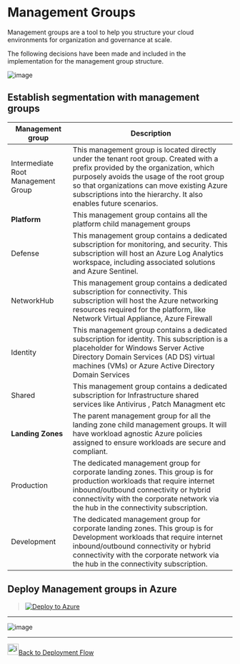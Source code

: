 # **Management Groups**

Management groups are a tool to help you structure your cloud environments for organization and governance at scale.

The following decisions have been made and included in the implementation for the management group structure.

![image](https://user-images.githubusercontent.com/22677711/164944869-e07dd0cb-284e-47ba-af70-b5a01a3fa8ee.png)

## Establish segmentation with management groups


|Management group   |Description   |
| ------------ | ------------ |
|Intermediate Root Management Group   | This management group is located directly under the tenant root group. Created with a prefix provided by the organization, which purposely avoids the usage of the root group so that organizations can move existing Azure subscriptions into the hierarchy. It also enables future scenarios.
| **Platform**  |  This management group contains all the platform child management groups
| Defense  | This management group contains a dedicated subscription for monitoring, and security. This subscription will host an Azure Log Analytics workspace, including associated solutions and Azure Sentinel.
|NetworkHub   | This management group contains a dedicated subscription for connectivity. This subscription will host the Azure networking resources required for the platform, like Network Virtual Appliance, Azure Firewall
|  Identity | This management group contains a dedicated subscription for identity. This subscription is a placeholder for Windows Server Active Directory Domain Services (AD DS) virtual machines (VMs) or Azure Active Directory Domain Services
| Shared | This management group contains a dedicated subscription for Infrastructure shared services like Antivirus , Patch Managment etc
| **Landing Zones**	| The parent management group for all the landing zone child management groups. It will have workload agnostic Azure policies assigned to ensure workloads are secure and compliant.
| Production | The dedicated management group for corporate landing zones. This group is for production workloads that require internet inbound/outbound connectivity or hybrid connectivity with the corporate network via the hub in the connectivity subscription.
| Development | The dedicated management group for corporate landing zones. This group is for Development workloads that require internet inbound/outbound connectivity or hybrid connectivity with the corporate network via the hub in the connectivity subscription.

##  **Deploy Management groups in Azure**

> [![Deploy to Azure](https://aka.ms/deploytoazurebutton)](https://portal.azure.com/#create/Microsoft.Template/uri/https%3A%2F%2Fraw.githubusercontent.com%2Fsreekumarpg%2FACME-Azure-ELZ%2Fmain%2FDeployment%2FDeployManagementGroup%2FARM_Deploy_Mgmt_Group.json)


------------


![image](https://user-images.githubusercontent.com/22677711/164945844-9fe873ef-fb58-4502-bcd2-985301f49ea3.png)


------------


<img width="25" alt="image" src="https://user-images.githubusercontent.com/22677711/165051860-c4c594fe-719e-4ba8-8987-fc574482d456.png">[Back to Deployment Flow](https://github.com/sreekumarpg/ACME-Azure-ELZ/blob/main/Deployment/Readme.md)

